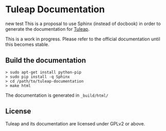 Tuleap Documentation
====================
new test
This is a proposal to use Sphinx (instead of docbook) in order to generate the 
documentation for [Tuleap](http://tuleap.com/).

This is a work in progress. Please refer to the official documentation until this 
becomes stable.

Build the documentation
-----------------------

    > sudo apt-get install python-pip
    > sudo pip install -q Sphinx
    > cd /path/to/tuleap-documentation
    > make html

The documentation is generated in `_build/html/`


License
-------

Tuleap and its documentation are licensed under GPLv2 or above.

